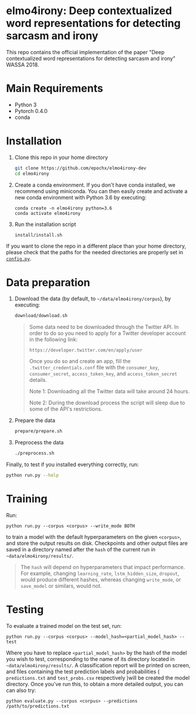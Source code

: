 # elmo4irony: Deep contextualized word representations for detecting sarcasm and irony

This repo contains the official implementation of the paper "Deep contextualized word representations for detecting sarcasm and irony" WASSA 2018.

# Main Requirements

* Python 3
* Pytorch 0.4.0
* conda

# Installation

1. Clone this repo in your home directory

   ```bash
   git clone https://github.com/epochx/elmo4irony-dev
   cd elmo4irony
   ```

2. Create a conda environment.  If you don't have conda installed, we recommend using miniconda. You can then easily create and activate a new conda environment with Python 3.6 by executing:

   ```
   conda create -n elmo4irony python=3.6
   conda activate elmo4irony
   ```

3.  Run the installation script

    ```bash
    install/install.sh
    ```

If you want to clone the repo in a different place than your home directory, please check that the paths for the needed directories are properly set in [`config.py`](src/config.py).

# Data preparation

1.  Download the data (by default, to `~/data/elmo4irony/corpus`), by executing:

    ```bash
    download/download.sh
    ```

    > Some data need to be downloaded through the Twitter API. In order to do so
    > you need to apply for a Twitter developer account in the following link: 
    >
    > `https://developer.twitter.com/en/apply/user`
    >
    > Once you do so and create an app, fill the `.twitter_credentials.conf` file with
    > the `consumer_key`, `consumer_secret`, `access_token_key`, and
    > `access_token_secret` details.
    > 
    > Note 1: Downloading all the Twitter data will take around 24 hours.
    >
    > Note 2: During the download process the script will sleep due to some of the API's
    > restrictions.

2.  Prepare the data

    ```bash
    prepare/prepare.sh
    ```

3. Preprocess the data

    ```bash
    ./preprocess.sh
    ```

Finally, to test if you installed everything correctly, run:

```bash
python run.py --help
```

# Training

Run:

```
python run.py --corpus <corpus> --write_mode BOTH
```

to train a model with the default hyperparameters on the given `<corpus>`, and store the output results on disk. Checkpoints and other output files are saved in a directory named after the
`hash` of the current run in `~data/elmo4irony/results/`. 


> The `hash` will depend on hyperparameters that impact performance. For example, changing `learning_rate`, `lstm_hidden_size`, `dropout`, would produce different hashes, whereas changing `write_mode`, or `save_model` or similars, would not.

# Testing

To evaluate a trained model on the test set, run:

```
python run.py --corpus <corpus> --model_hash=<partial_model_hash> --test
```

Where you have to replace `<partial_model_hash>` by the hash of the model you
wish to test, corresponding to the name of its directory located in
`~data/elmo4irony/results/`. A classification report will be printed on screen, and files containing the test prediction labels  and probabilities ( `predictions.txt` and `test_probs.csv` respectively )will be created the model directory. Once you've run this, to obtain a more detailed output, you can can also try:

```
python evaluate.py --corpus <corpus> --predictions /path/to/predictions.txt
```
